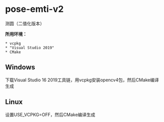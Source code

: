 # pose-emti-v2
测圆（二值化版本）

**所用环境：**

    * vcpkg 
    * "Visual Studio 2019"
    * CMake

## Windows

下载Visual Studio 16 2019工具链，用vcpkg安装opencv4包，然后CMake编译生成

## Linux

设置USE_VCPKG=OFF，然后CMake编译生成